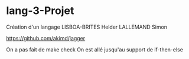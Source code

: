 # lang-3-Projet
Création d'un langage
LISBOA-BRITES Helder
LALLEMAND Simon

https://github.com/akimd/jagger

On a pas fait de make check
On est allé jusqu'au support de if-then-else   

